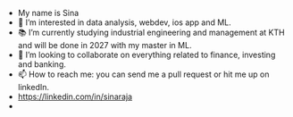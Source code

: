 - My name is Sina
- 👀 I’m interested in data analysis, webdev, ios app and ML.
- 📚 I’m currently studying industrial engineering and management at KTH and will be done in 2027 with my master in ML.
- 💞️ I’m looking to collaborate on everything related to finance, investing and banking.
- 📫 How to reach me: you can send me a pull request or hit me up on linkedIn.
- https://linkedin.com/in/sinaraja
- 

<!---
sinatooor/sinatooor is a ✨ special ✨ repository because its `README.md` (this file) appears on your GitHub profile.
You can click the Preview link to take a look at your changes.
--->
